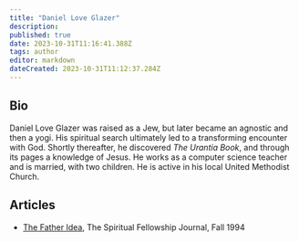 ```yaml
---
title: "Daniel Love Glazer"
description:
published: true
date: 2023-10-31T11:16:41.388Z
tags: author
editor: markdown
dateCreated: 2023-10-31T11:12:37.284Z
---
```


## Bio

Daniel Love Glazer was raised as a Jew, but later became an agnostic and then a yogi. His spiritual search ultimately led to a transforming encounter with God. Shortly thereafter, he discovered _The Urantia Book_, and through its pages a knowledge of Jesus. He works as a computer science teacher and is married, with two children. He is active in his local United Methodist Church.

## Articles

- [The Father Idea](/en/article/Daniel_Love_Glazer/The_Father_Idea), The Spiritual Fellowship Journal, Fall 1994